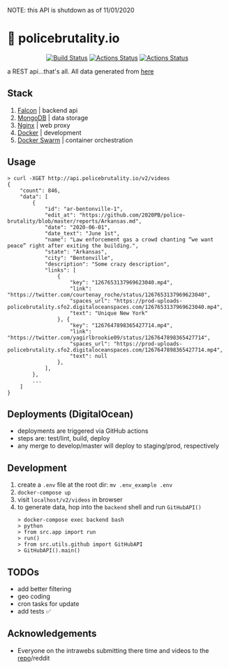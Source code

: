 NOTE: this API is shutdown as of 11/01/2020

# :rotating_light: policebrutality.io

<p align="center">
<a href="https://github.com/nickatnight/policebrutality.io"><img alt="Build Status" src="https://github.com/nickatnight/policebrutality.io/workflows/build,%20test%20and%20deploy/badge.svg?branch=master"></a>
<a href="https://codecov.io/gh/nickatnight/policebrutality.io"><img alt="Actions Status" src="https://codecov.io/gh/nickatnight/policebrutality.io/branch/master/graph/badge.svg"></a>
<a href="https://github.com/nickatnight/policebrutality.io/releases"><img alt="Actions Status" src="https://img.shields.io/github/v/release/nickatnight/policebrutality.io"></a>
</p>

a REST api...that's all. All data generated from [here](https://github.com/2020PB/police-brutality)

## Stack
1. [Falcon](https://falcon.readthedocs.io/en/stable/) | backend api
2. [MongoDB](https://www.mongodb.com/) | data storage
3. [Nginx](https://www.nginx.com/) | web proxy
4. [Docker](https://www.docker.com/) | development
5. [Docker Swarm](https://docs.docker.com/engine/swarm/) | container orchestration

## Usage
```
> curl -XGET http://api.policebrutality.io/v2/videos
{
    "count": 846,
    "data": [
        {
            "id": "ar-bentonville-1",
            "edit_at": "https://github.com/2020PB/police-brutality/blob/master/reports/Arkansas.md",
            "date": "2020-06-01",
            "date_text": "June 1st",
            "name": "Law enforcement gas a crowd chanting “we want peace” right after exiting the building.",
            "state": "Arkansas",
            "city": "Bentonville",
            "description": "Some crazy description",
            "links": [
                {
                    "key": "1267653137969623040.mp4",
                    "link": "https://twitter.com/courtenay_roche/status/1267653137969623040",
                    "spaces_url": "https://prod-uploads-policebrutality.sfo2.digitaloceanspaces.com/1267653137969623040.mp4",
                    "text": "Unique New York"
                }, {
                    "key": "1267647898365427714.mp4",
                    "link": "https://twitter.com/yagirlbrookie09/status/1267647898365427714",
                    "spaces_url": "https://prod-uploads-policebrutality.sfo2.digitaloceanspaces.com/1267647898365427714.mp4",
                    "text": null
                },
            ],
        },
        ...
    ]
}
```

## Deployments (DigitalOcean)
- deployments are triggered via GitHub actions
- steps are: test/lint, build, deploy
- any merge to develop/master will deploy to staging/prod, respectively

## Development
1. create a `.env` file at the root dir: `mv .env_example .env`
2. `docker-compose up`
3. visit `localhost/v2/videos` in browser
4. to generate data, hop into the `backend` shell and run `GitHubAPI()`
    ```
    > docker-compose exec backend bash
    > python
    > from src.app import run
    > run()
    > from src.utils.github import GitHubAPI
    > GitHubAPI().main()
    ```

## TODOs
- add better filtering
- geo coding
- cron tasks for update
- add tests :white_check_mark:

## Acknowledgements
- Everyone on the intrawebs submitting there time and videos to the [repo](https://github.com/2020PB/police-brutality)/reddit
